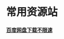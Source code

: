 # 常用资源站

#### [百度网盘下载不限速](https://www.i5seo.com/baidu-cloud-plate-cracked-version-2018-the-latest-speed-downloading-window-mac.html)

